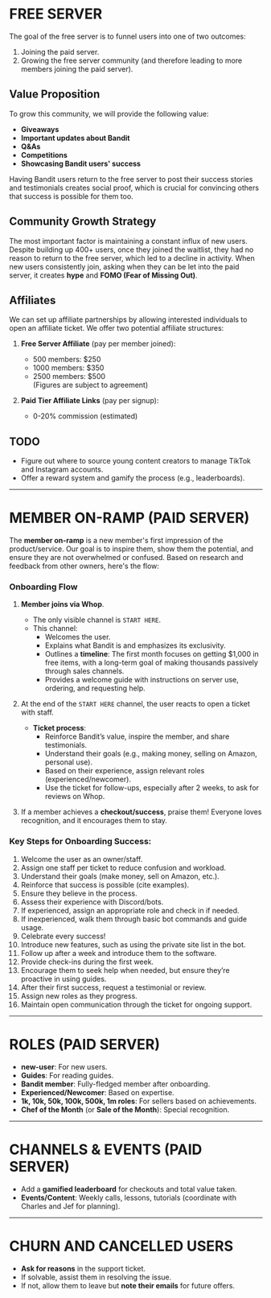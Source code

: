 
# FREE SERVER

The goal of the free server is to funnel users into one of two outcomes:
1. Joining the paid server.
2. Growing the free server community (and therefore leading to more members joining the paid server).

## Value Proposition

To grow this community, we will provide the following value:
- **Giveaways**
- **Important updates about Bandit**
- **Q&As**
- **Competitions**
- **Showcasing Bandit users' success**

Having Bandit users return to the free server to post their success stories and testimonials creates social proof, which is crucial for convincing others that success is possible for them too.

## Community Growth Strategy

The most important factor is maintaining a constant influx of new users. Despite building up 400+ users, once they joined the waitlist, they had no reason to return to the free server, which led to a decline in activity. When new users consistently join, asking when they can be let into the paid server, it creates **hype** and **FOMO (Fear of Missing Out)**.

## Affiliates

We can set up affiliate partnerships by allowing interested individuals to open an affiliate ticket. We offer two potential affiliate structures:

1. **Free Server Affiliate** (pay per member joined):
   - 500 members: $250
   - 1000 members: $350
   - 2500 members: $500  
   (Figures are subject to agreement)

2. **Paid Tier Affiliate Links** (pay per signup):
   - 0-20% commission (estimated)

## TODO

- Figure out where to source young content creators to manage TikTok and Instagram accounts.
- Offer a reward system and gamify the process (e.g., leaderboards).

---

# MEMBER ON-RAMP (PAID SERVER)

The **member on-ramp** is a new member's first impression of the product/service. Our goal is to inspire them, show them the potential, and ensure they are not overwhelmed or confused. Based on research and feedback from other owners, here's the flow:

### Onboarding Flow

1. **Member joins via Whop**.
   - The only visible channel is `START HERE`.
   - This channel:
     - Welcomes the user.
     - Explains what Bandit is and emphasizes its exclusivity.
     - Outlines a **timeline**: The first month focuses on getting $1,000 in free items, with a long-term goal of making thousands passively through sales channels.
     - Provides a welcome guide with instructions on server use, ordering, and requesting help.

2. At the end of the `START HERE` channel, the user reacts to open a ticket with staff.
   - **Ticket process**:
     - Reinforce Bandit’s value, inspire the member, and share testimonials.
     - Understand their goals (e.g., making money, selling on Amazon, personal use).
     - Based on their experience, assign relevant roles (experienced/newcomer).
     - Use the ticket for follow-ups, especially after 2 weeks, to ask for reviews on Whop.

3. If a member achieves a **checkout/success**, praise them! Everyone loves recognition, and it encourages them to stay.

### Key Steps for Onboarding Success:

1. Welcome the user as an owner/staff.
2. Assign one staff per ticket to reduce confusion and workload.
3. Understand their goals (make money, sell on Amazon, etc.).
4. Reinforce that success is possible (cite examples).
5. Ensure they believe in the process.
6. Assess their experience with Discord/bots.
7. If experienced, assign an appropriate role and check in if needed.
8. If inexperienced, walk them through basic bot commands and guide usage.
9. Celebrate every success!
10. Introduce new features, such as using the private site list in the bot.
11. Follow up after a week and introduce them to the software.
12. Provide check-ins during the first week.
13. Encourage them to seek help when needed, but ensure they’re proactive in using guides.
14. After their first success, request a testimonial or review.
15. Assign new roles as they progress.
16. Maintain open communication through the ticket for ongoing support.

---

# ROLES (PAID SERVER)

- **new-user**: For new users.
- **Guides**: For reading guides.
- **Bandit member**: Fully-fledged member after onboarding.
- **Experienced/Newcomer**: Based on expertise.
- **1k, 10k, 50k, 100k, 500k, 1m roles**: For sellers based on achievements.
- **Chef of the Month** (or **Sale of the Month**): Special recognition.

---

# CHANNELS & EVENTS (PAID SERVER)

- Add a **gamified leaderboard** for checkouts and total value taken.
- **Events/Content**: Weekly calls, lessons, tutorials (coordinate with Charles and Jef for planning).

---

# CHURN AND CANCELLED USERS

- **Ask for reasons** in the support ticket.
- If solvable, assist them in resolving the issue.
- If not, allow them to leave but **note their emails** for future offers.

